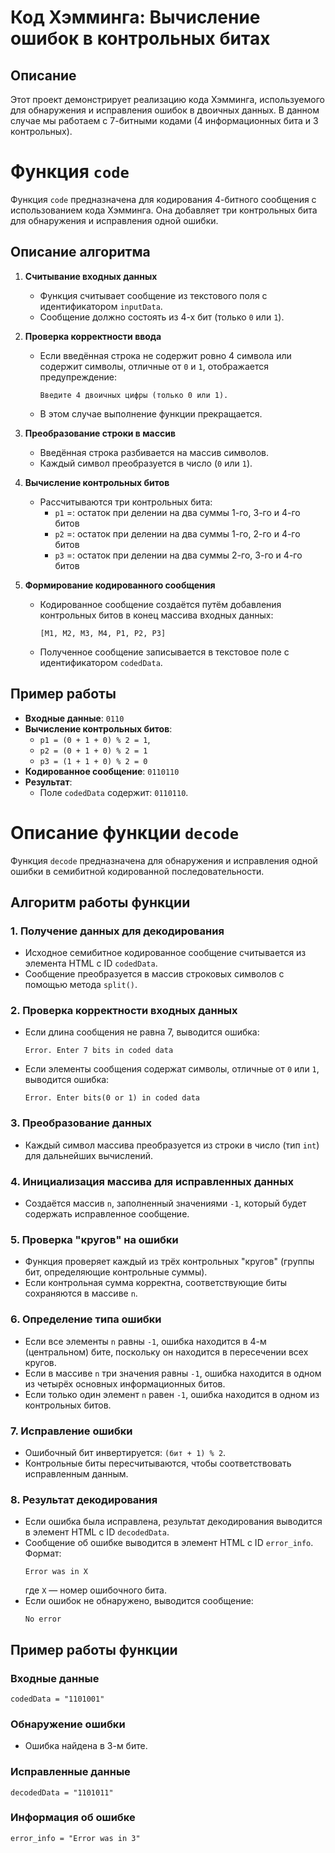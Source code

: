 # Код Хэмминга: Вычисление ошибок в контрольных битах

## Описание
Этот проект демонстрирует реализацию кода Хэмминга, используемого для обнаружения и исправления ошибок в двоичных данных. В данном случае мы работаем с 7-битными кодами (4 информационных бита и 3 контрольных).






# Функция `code`

Функция `code` предназначена для кодирования 4-битного сообщения с использованием кода Хэмминга. Она добавляет три контрольных бита для обнаружения и исправления одной ошибки.

## Описание алгоритма

1. **Считывание входных данных**
   - Функция считывает сообщение из текстового поля с идентификатором `inputData`.
   - Сообщение должно состоять из 4-х бит (только `0` или `1`).

2. **Проверка корректности ввода**
   - Если введённая строка не содержит ровно 4 символа или содержит символы, отличные от `0` и `1`, отображается предупреждение:
     ```
     Введите 4 двоичных цифры (только 0 или 1).
     ```
   - В этом случае выполнение функции прекращается.

3. **Преобразование строки в массив**
   - Введённая строка разбивается на массив символов.
   - Каждый символ преобразуется в число (`0` или `1`).

4. **Вычисление контрольных битов**
   - Рассчитываются три контрольных бита:
     - `p1` =: остаток при делении на два суммы 1-го, 3-го и 4-го битов 
     - `p2` =: остаток при делении на два суммы 1-го, 2-го и 4-го битов
     - `p3` =: остаток при делении на два суммы 2-го, 3-го и 4-го битов

5. **Формирование кодированного сообщения**
   - Кодированное сообщение создаётся путём добавления контрольных битов в конец массива входных данных:
     ```
     [M1, M2, M3, M4, P1, P2, P3]
     ```
   - Полученное сообщение записывается в текстовое поле с идентификатором `codedData`.

## Пример работы

- **Входные данные**: `0110`
- **Вычисление контрольных битов**:
  - `p1 = (0 + 1 + 0) % 2 = 1`, 
  - `p2 = (0 + 1 + 0) % 2 = 1`
  - `p3 = (1 + 1 + 0) % 2 = 0`
- **Кодированное сообщение**: `0110110`
- **Результат**:
  - Поле `codedData` содержит: `0110110`.




# Описание функции `decode`

Функция `decode` предназначена для обнаружения и исправления одной ошибки в семибитной кодированной последовательности. 

## Алгоритм работы функции

### 1. Получение данных для декодирования
- Исходное семибитное кодированное сообщение считывается из элемента HTML с ID `codedData`.
- Сообщение преобразуется в массив строковых символов с помощью метода `split()`.

### 2. Проверка корректности входных данных
- Если длина сообщения не равна 7, выводится ошибка: 
  ```
  Error. Enter 7 bits in coded data
  ```
- Если элементы сообщения содержат символы, отличные от `0` или `1`, выводится ошибка: 
  ```
  Error. Enter bits(0 or 1) in coded data
  ```

### 3. Преобразование данных
- Каждый символ массива преобразуется из строки в число (тип `int`) для дальнейших вычислений.

### 4. Инициализация массива для исправленных данных
- Создаётся массив `n`, заполненный значениями `-1`, который будет содержать исправленное сообщение.

### 5. Проверка "кругов" на ошибки
- Функция проверяет каждый из трёх контрольных "кругов" (группы бит, определяющие контрольные суммы).
- Если контрольная сумма корректна, соответствующие биты сохраняются в массиве `n`.

### 6. Определение типа ошибки
- Если все элементы `n` равны `-1`, ошибка находится в 4-м (центральном) бите, поскольку он находится в пересечении всех кругов.
- Если в массиве `n` три значения равны `-1`, ошибка находится в одном из четырёх основных информационных битов.
- Если только один элемент `n` равен `-1`, ошибка находится в одном из контрольных битов.

### 7. Исправление ошибки
- Ошибочный бит инвертируется: `(бит + 1) % 2`.
- Контрольные биты пересчитываются, чтобы соответствовать исправленным данным.

### 8. Результат декодирования
- Если ошибка была исправлена, результат декодирования выводится в элемент HTML с ID `decodedData`.
- Сообщение об ошибке выводится в элемент HTML с ID `error_info`. Формат: 
  ```
  Error was in X
  ```
  где `X` — номер ошибочного бита.
- Если ошибок не обнаружено, выводится сообщение: 
  ```
  No error
  ```

## Пример работы функции

### Входные данные
```
codedData = "1101001"
```

### Обнаружение ошибки
- Ошибка найдена в 3-м бите.

### Исправленные данные
```
decodedData = "1101011"
```

### Информация об ошибке
```
error_info = "Error was in 3"

